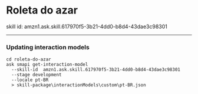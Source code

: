# Roleta do azar

skill id: amzn1.ask.skill.617970f5-3b21-4dd0-b8d4-43dae3c98301

---

### Updating interaction models

```
cd roleta-do-azar
ask smapi get-interaction-model 
  --skill-id  amzn1.ask.skill.617970f5-3b21-4dd0-b8d4-43dae3c98301
  --stage development 
  --locale pt-BR 
  > skill-package\interactionModels\custom\pt-BR.json
```
